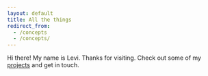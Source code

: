 ```yaml
---
layout: default
title: All the things
redirect_from:
  - /concepts
  - /concepts/
---
```

Hi there! My name is Levi. Thanks for visiting. Check out some of my [projects](/projects) and get in touch.
